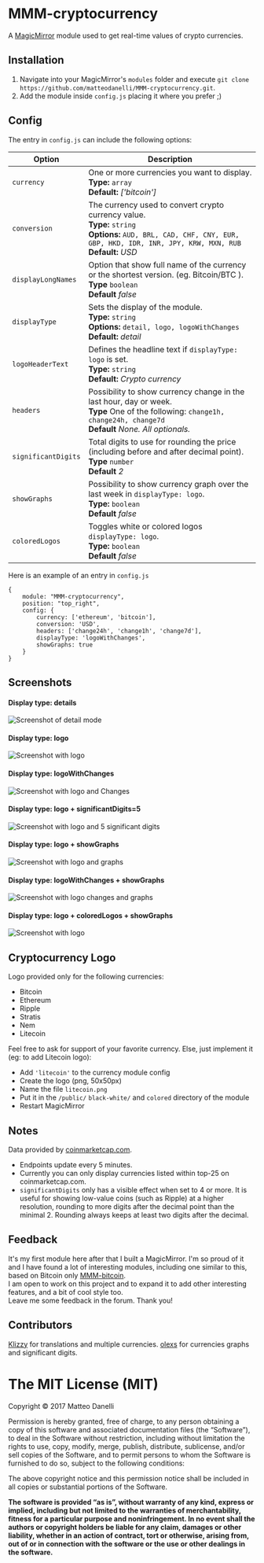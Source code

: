 # MMM-cryptocurrency
A <a href="https://github.com/MichMich/MagicMirror">MagicMirror</a> module used to get real-time values of crypto currencies.

## Installation
1. Navigate into your MagicMirror's `modules` folder and execute `git clone https://github.com/matteodanelli/MMM-cryptocurrency.git`.
2. Add the module inside `config.js` placing it where you prefer ;)


## Config
The entry in `config.js` can include the following options:


|Option|Description|
|---|---|
|`currency`|One or more currencies you want to display.<br>**Type:** `array`<br>**Default:** <i>['bitcoin']</i>|
|`conversion`|The currency used to convert crypto currency value.<br>**Type:** `string`<br>**Options:** `AUD, BRL, CAD, CHF, CNY, EUR, GBP, HKD, IDR, INR, JPY, KRW, MXN, RUB`<br>**Default:** <i>USD</i>|
|`displayLongNames`| Option that show full name of the currency or the shortest version. (eg. Bitcoin/BTC ). <br> **Type** `boolean` <br> **Default** <i>false</i> |
|`displayType`| Sets the display of the module. <br>**Type:** `string`<br>**Options:** `detail, logo, logoWithChanges`<br/>**Default:** <i>detail</i>
|`logoHeaderText`| Defines the headline text if `displayType: logo` is set.<br/>**Type:** `string`<br>**Default:** <i>Crypto currency</i>
|`headers`| Possibility to show currency change in the last hour, day or week. <br> **Type** One of the following: `change1h, change24h, change7d` <br> **Default** <i>None. All optionals.</i> |
|`significantDigits`|Total digits to use for rounding the price (including before and after decimal point).<br> **Type** `number` <br> **Default** <i>2</i> |
|`showGraphs`| Possibility to show currency graph over the last week in `displayType: logo`. <br> **Type:** `boolean` <br> **Default** <i>false</i> |
|`coloredLogos`| Toggles white or colored logos `displayType: logo`. <br> **Type:** `boolean` <br> **Default** <i>false</i> |

Here is an example of an entry in `config.js`
```
{
	module: "MMM-cryptocurrency",
	position: "top_right",
	config: {
		currency: ['ethereum', 'bitcoin'],
		conversion: 'USD',
		headers: ['change24h', 'change1h', 'change7d'],
		displayType: 'logoWithChanges',
		showGraphs: true
	}
}
```

## Screenshots
#### Display type: details
![Screenshot of detail mode](/MMM-cryptocurrency.png?raw=true "Example screenshot")

#### Display type: logo
![Screenshot with logo](/logoView.png?raw=true "displayType: 'logo'")

#### Display type: logoWithChanges
![Screenshot with logo and Changes](/logoWithChangesView.png?raw=true "displayType: 'logoWithChanges'")

#### Display type: logo + significantDigits=5
![Screenshot with logo and 5 significant digits](/logoViewWithSignificantDigits.png?raw=true "displayType: 'logo', significantDigits: 5")

#### Display type: logo + showGraphs
![Screenshot with logo and graphs](/logoViewWithGraphs.png?raw=true "displayType: 'logo', showGraphs: 'true'")

#### Display type: logoWithChanges + showGraphs
![Screenshot with logo changes and graphs](/logoWithChangesAndGraphView.png?raw=true "displayType: 'logoWithChanges', showGraphs: 'true'")


#### Display type: logo + coloredLogos + showGraphs
![Screenshot with logo](/logoColoredGraph.png?raw=true "displayType: 'logo', showGraphs: 'true', coloredLogos: true")

## Cryptocurrency Logo

Logo provided only for the following currencies:
- Bitcoin
- Ethereum
- Ripple
- Stratis
- Nem
- Litecoin

Feel free to ask for support of your favorite currency. Else, just implement it (eg: to add Litecoin logo):
- Add `'litecoin'` to the currency module config
- Create the logo (png, 50x50px)
- Name the file `litecoin.png`
- Put it in the `/public/` `black-white/` and `colored` directory of the module
- Restart MagicMirror

## Notes
Data provided by <a href="https://coinmarketcap.com/">coinmarketcap.com</a>.
- Endpoints update every 5 minutes.
- Currently you can only display currencies listed within top-25 on coinmarketcap.com.
- `significantDigits` only has a visible effect when set to 4 or more. It is useful for showing low-value coins (such as Ripple) at a higher resolution, rounding to more digits after the decimal point than the minimal 2. Rounding always keeps at least two digits after the decimal.

## Feedback
It's my first module here after that I built a MagicMirror. I'm so proud of it and I have found a lot of interesting modules, including one similar to this, based on Bitcoin only <a href="https://github.com/valmassoi/MMM-bitcoin">MMM-bitcoin</a>.
<br>I am open to work on this project and to expand it to add other interesting features, and a bit of cool style too.
<br>Leave me some feedback in the forum. Thank you!

## Contributors
<a href="https://github.com/Klizzy/MMM-cryptocurrency">Klizzy</a> for translations and multiple currencies.
<a href="https://github.com/olexs/MMM-cryptocurrency">olexs</a> for currencies graphs and significant digits.


The MIT License (MIT)
=====================

Copyright © 2017 Matteo Danelli

Permission is hereby granted, free of charge, to any person
obtaining a copy of this software and associated documentation
files (the “Software”), to deal in the Software without
restriction, including without limitation the rights to use,
copy, modify, merge, publish, distribute, sublicense, and/or sell
copies of the Software, and to permit persons to whom the
Software is furnished to do so, subject to the following
conditions:

The above copyright notice and this permission notice shall be
included in all copies or substantial portions of the Software.

**The software is provided “as is”, without warranty of any kind, express or implied, including but not limited to the warranties of merchantability,
fitness for a particular purpose and noninfringement. In no event shall the authors or copyright holders be liable for any claim, damages or other liability,
whether in an action of contract, tort or otherwise, arising from, out of or in connection with the software or the use or other dealings in the software.**
